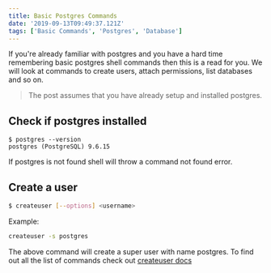 ```yaml
---
title: Basic Postgres Commands
date: '2019-09-13T09:49:37.121Z'
tags: ['Basic Commands', 'Postgres', 'Database']
---
```


If you're already familiar with postgres and you have a hard time remembering basic postgres shell commands then this is a read for you. We will look at commands to create users, attach permissions, list databases and so on.

> The post assumes that you have already setup and installed postgres.

## Check if postgres installed

```shell
$ postgres --version
postgres (PostgreSQL) 9.6.15
```

If postgres is not found shell will throw a command not found error.

## Create a user

```sh
$ createuser [--options] <username>
```

Example:
```sh
createuser -s postgres
```
The above command will create a super user with name postgres. To find out all the list of commands check out [createuser docs](https://www.postgresql.org/docs/9.3/app-createuser.html)

##
